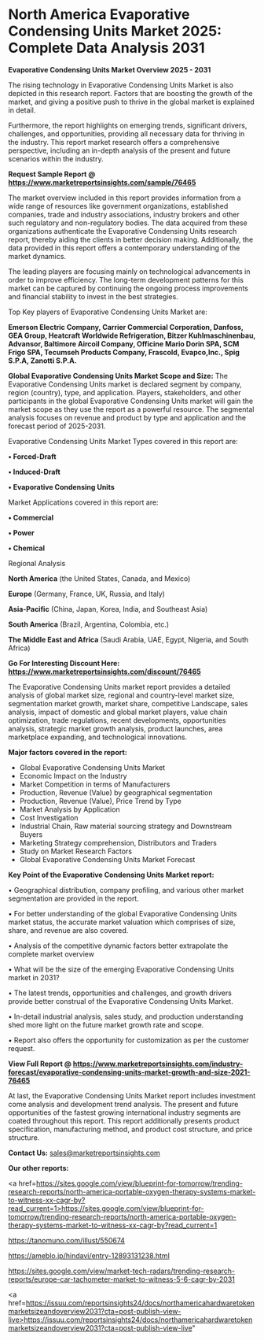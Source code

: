 # North America Evaporative Condensing Units Market 2025: Complete Data Analysis 2031

<Strong> Evaporative Condensing Units Market Overview 2025 - 2031</strong>

The rising technology in Evaporative Condensing Units Market is also depicted in this research report. Factors that are boosting the growth of the market, and giving a positive push to thrive in the global market is explained in detail.

Furthermore, the report highlights on emerging trends, significant drivers, challenges, and opportunities, providing all necessary data for thriving in the industry. This report market research offers a comprehensive perspective, including an in-depth analysis of the present and future scenarios within the industry.

<strong>Request Sample Report @ <a href=https://www.marketreportsinsights.com/sample/76465>https://www.marketreportsinsights.com/sample/76465</a></strong>

The market overview included in this report provides information from a wide range of resources like government organizations, established companies, trade and industry associations, industry brokers and other such regulatory and non-regulatory bodies. The data acquired from these organizations authenticate the Evaporative Condensing Units research report, thereby aiding the clients in better decision making. Additionally, the data provided in this report offers a contemporary understanding of the market dynamics.

The leading players are focusing mainly on technological advancements in order to improve efficiency. The long-term development patterns for this market can be captured by continuing the ongoing process improvements and financial stability to invest in the best strategies.

Top Key players of Evaporative Condensing Units Market are:

<strong>Emerson Electric Company, Carrier Commercial Corporation, Danfoss, GEA Group, Heatcraft Worldwide Refrigeration, Bitzer Kuhlmaschinenbau, Advansor, Baltimore Aircoil Company, Officine Mario Dorin SPA, SCM Frigo SPA, Tecumseh Products Company, Frascold, Evapco,Inc., Spig S.P.A, Zanotti S.P.A.</strong>

<strong><b>Global Evaporative Condensing Units Market Scope and Size:</b></strong>
The Evaporative Condensing Units market is declared segment by company, region (country), type, and application. Players, stakeholders, and other participants in the global Evaporative Condensing Units market will gain the market scope as they use the report as a powerful resource. The segmental analysis focuses on revenue and product by type and application and the forecast period of 2025-2031.

Evaporative Condensing Units Market Types covered in this report are:

<strong>• Forced-Draft

• Induced-Draft

• Evaporative Condensing Units</strong>

Market Applications covered in this report are:

<strong>• Commercial

• Power

• Chemical</strong> 

Regional Analysis

<strong>North America</strong> (the United States, Canada, and Mexico)

<strong>Europe</strong> (Germany, France, UK, Russia, and Italy)

<strong>Asia-Pacific</strong> (China, Japan, Korea, India, and Southeast Asia)

<strong>South America</strong> (Brazil, Argentina, Colombia, etc.)

<strong>The Middle East and Africa</strong> (Saudi Arabia, UAE, Egypt, Nigeria, and South Africa)

<strong>Go For Interesting Discount Here: <a href=https://www.marketreportsinsights.com/discount/76465>https://www.marketreportsinsights.com/discount/76465</a></strong>

The Evaporative Condensing Units market report provides a detailed analysis of global market size, regional and country-level market size, segmentation market growth, market share, competitive Landscape, sales analysis, impact of domestic and global market players, value chain optimization, trade regulations, recent developments, opportunities analysis, strategic market growth analysis, product launches, area marketplace expanding, and technological innovations.

<strong><b>Major factors covered in the report:</b></strong>
<ul>
  <li>Global Evaporative Condensing Units Market </li>
  <li>Economic Impact on the Industry</li>
  <li>Market Competition in terms of Manufacturers</li>
  <li>Production, Revenue (Value) by geographical segmentation</li>
  <li>Production, Revenue (Value), Price Trend by Type</li>
  <li>Market Analysis by Application</li>
  <li>Cost Investigation</li>
  <li>Industrial Chain, Raw material sourcing strategy and Downstream Buyers</li>
  <li>Marketing Strategy comprehension, Distributors and Traders</li>
  <li>Study on Market Research Factors</li>
  <li>Global Evaporative Condensing Units Market Forecast</li>
</ul>

<strong><b>Key Point of the Evaporative Condensing Units Market report:</b></strong>

• Geographical distribution, company profiling, and various other market segmentation are provided in the report.

• For better understanding of the global Evaporative Condensing Units market status, the accurate market valuation which comprises of size, share, and revenue are also covered.

• Analysis of the competitive dynamic factors better extrapolate the complete market overview

• What will be the size of the emerging Evaporative Condensing Units market in 2031?

• The latest trends, opportunities and challenges, and growth drivers provide better construal of the Evaporative Condensing Units Market.

• In-detail industrial analysis, sales study, and production understanding shed more light on the future market growth rate and scope.

• Report also offers the opportunity for customization as per the customer request.

<strong><b>View Full Report @ <a href=https://www.marketreportsinsights.com/industry-forecast/evaporative-condensing-units-market-growth-and-size-2021-76465>https://www.marketreportsinsights.com/industry-forecast/evaporative-condensing-units-market-growth-and-size-2021-76465</a></b></strong>


At last, the Evaporative Condensing Units Market report includes investment come analysis and development trend analysis. The present and future opportunities of the fastest growing international industry segments are coated throughout this report. This report additionally presents product specification, manufacturing method, and product cost structure, and price structure.

<strong>Contact Us:</strong>
sales@marketreportsinsights.com

<strong>Our other reports:</strong>

<a href=https://sites.google.com/view/blueprint-for-tomorrow/trending-research-reports/north-america-portable-oxygen-therapy-systems-market-to-witness-xx-cagr-by?read_current=1>https://sites.google.com/view/blueprint-for-tomorrow/trending-research-reports/north-america-portable-oxygen-therapy-systems-market-to-witness-xx-cagr-by?read_current=1</a>

<a href=https://tanomuno.com/illust/550674>https://tanomuno.com/illust/550674</a>

<a href=https://ameblo.jp/hindavi/entry-12893131238.html>https://ameblo.jp/hindavi/entry-12893131238.html</a>

<a href=https://sites.google.com/view/market-tech-radars/trending-research-reports/europe-car-tachometer-market-to-witness-5-6-cagr-by-2031>https://sites.google.com/view/market-tech-radars/trending-research-reports/europe-car-tachometer-market-to-witness-5-6-cagr-by-2031</a>

<a href=https://issuu.com/reportsinsights24/docs/northamericahardwaretokenmarketsizeandoverview2031?cta=post-publish-view-live>https://issuu.com/reportsinsights24/docs/northamericahardwaretokenmarketsizeandoverview2031?cta=post-publish-view-live</a>"
